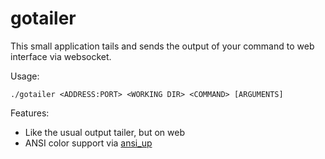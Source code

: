 # gotailer

This small application tails and sends the output of your command to web interface via websocket.

Usage:

`./gotailer <ADDRESS:PORT> <WORKING DIR> <COMMAND> [ARGUMENTS]`

Features:

- Like the usual output tailer, but on web
- ANSI color support via [ansi_up](https://github.com/drudru/ansi_up)
